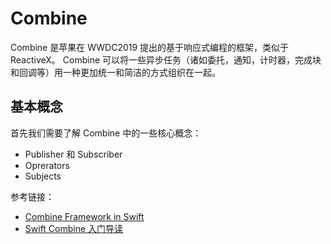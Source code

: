 # Combine

Combine 是苹果在 WWDC2019 提出的基于响应式编程的框架，类似于 ReactiveX。 Combine 可以将一些异步任务（诸如委托，通知，计时器，完成块和回调等）用一种更加统一和简洁的方式组织在一起。

## 基本概念

首先我们需要了解 Combine 中的一些核心概念：

- Publisher 和 Subscriber
- Oprerators
- Subjects




参考链接：

- [Combine Framework in Swift](https://medium.com/flawless-app-stories/combine-framework-in-swift-b730ccde131)
- [Swift Combine 入门导读](https://www.icodesign.me/posts/swift-combine/)
